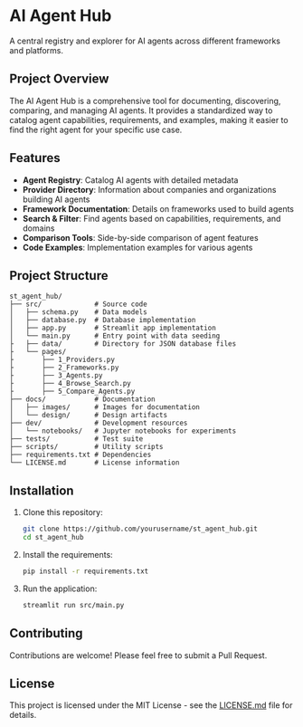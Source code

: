 # AI Agent Hub

A central registry and explorer for AI agents across different frameworks and platforms.

## Project Overview

The AI Agent Hub is a comprehensive tool for documenting, discovering, comparing, and managing AI agents. It provides a standardized way to catalog agent capabilities, requirements, and examples, making it easier to find the right agent for your specific use case.

## Features

- **Agent Registry**: Catalog AI agents with detailed metadata
- **Provider Directory**: Information about companies and organizations building AI agents
- **Framework Documentation**: Details on frameworks used to build agents
- **Search & Filter**: Find agents based on capabilities, requirements, and domains
- **Comparison Tools**: Side-by-side comparison of agent features
- **Code Examples**: Implementation examples for various agents

## Project Structure

```
st_agent_hub/
├── src/             # Source code
│   ├── schema.py    # Data models
│   ├── database.py  # Database implementation
│   ├── app.py       # Streamlit app implementation
│   └── main.py      # Entry point with data seeding
├   ├── data/        # Directory for JSON database files
├   └── pages/
├       ├── 1_Providers.py
├       ├── 2_Frameworks.py
├       ├── 3_Agents.py
├       ├── 4_Browse_Search.py
├       ├── 5_Compare_Agents.py
├── docs/            # Documentation
│   ├── images/      # Images for documentation
│   └── design/      # Design artifacts
├── dev/             # Development resources
│   └── notebooks/   # Jupyter notebooks for experiments
├── tests/           # Test suite
├── scripts/         # Utility scripts
├── requirements.txt # Dependencies
└── LICENSE.md       # License information
```

## Installation

1. Clone this repository:
   ```bash
   git clone https://github.com/yourusername/st_agent_hub.git
   cd st_agent_hub
   ```

2. Install the requirements:
   ```bash
   pip install -r requirements.txt
   ```

3. Run the application:
   ```bash
   streamlit run src/main.py
   ```

## Contributing

Contributions are welcome! Please feel free to submit a Pull Request.

## License

This project is licensed under the MIT License - see the [LICENSE.md](LICENSE.md) file for details.